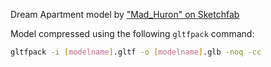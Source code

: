 Dream Apartment model by ["Mad_Huron" on Sketchfab](https://sketchfab.com/3d-models/apartment-layout-of-a-dream-house-644b80bb80354d83a31b680313992a34)

Model compressed using the following `gltfpack` command:

```sh
gltfpack -i [modelname].gltf -o [modelname].glb -noq -cc
```
